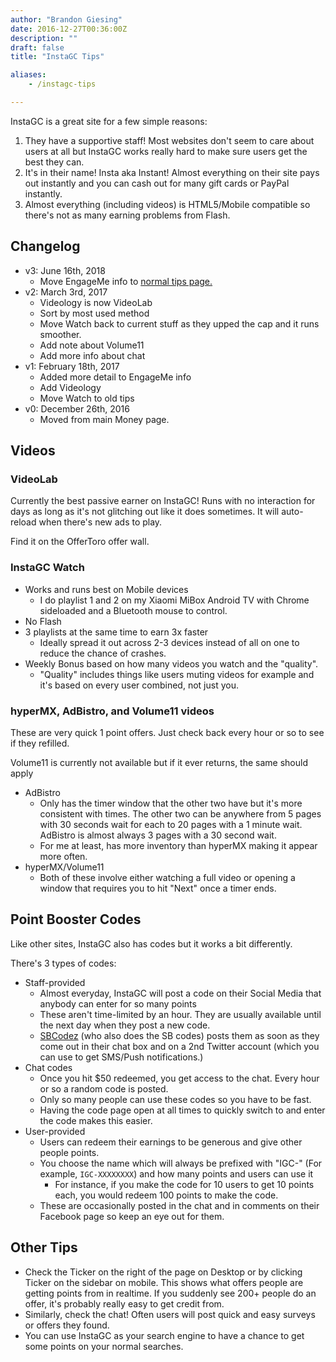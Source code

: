 ```yaml
---
author: "Brandon Giesing"
date: 2016-12-27T00:36:00Z
description: ""
draft: false
title: "InstaGC Tips"

aliases:
    - /instagc-tips

---
```


InstaGC is a great site for a few simple reasons:

1. They have a supportive staff! Most websites don't seem to care about users at
   all but InstaGC works really hard to make sure users get the best they can.
2. It's in their name! Insta aka Instant! Almost everything on their site pays
   out instantly and you can cash out for many gift cards or PayPal instantly.
3. Almost everything (including videos) is HTML5/Mobile compatible so there's
   not as many earning problems from Flash.

## Changelog

- v3: June 16th, 2018
  - Move EngageMe info to [normal tips page.](/tips)
- v2: March 3rd, 2017
  - Videology is now VideoLab
  - Sort by most used method
  - Move Watch back to current stuff as they upped the cap and it runs smoother.
  - Add note about Volume11
  - Add more info about chat
- v1: February 18th, 2017
  - Added more detail to EngageMe info
  - Add Videology
  - Move Watch to old tips
- v0: December 26th, 2016
  - Moved from main Money page.

## Videos

### VideoLab

Currently the best passive earner on InstaGC! Runs with no interaction for days
as long as it's not glitching out like it does sometimes. It will auto-reload
when there's new ads to play.

Find it on the OfferToro offer wall.

### InstaGC Watch

- Works and runs best on Mobile devices
  - I do playlist 1 and 2 on my Xiaomi MiBox Android TV with Chrome sideloaded
    and a Bluetooth mouse to control.
- No Flash
- 3 playlists at the same time to earn 3x faster
  - Ideally spread it out across 2-3 devices instead of all on one to reduce the
    chance of crashes.
- Weekly Bonus based on how many videos you watch and the "quality".
  - "Quality" includes things like users muting videos for example and it's
    based on every user combined, not just you.

### hyperMX, AdBistro, and Volume11 videos

These are very quick 1 point offers. Just check back every hour or so to see if
they refilled.

Volume11 is currently not available but if it ever returns, the same should
apply

- AdBistro
  - Only has the timer window that the other two have but it's more consistent
    with times. The other two can be anywhere from 5 pages with 30 seconds wait
    for each to 20 pages with a 1 minute wait. AdBistro is almost always 3 pages
    with a 30 second wait.
  - For me at least, has more inventory than hyperMX making it appear more
    often.
- hyperMX/Volume11
  - Both of these involve either watching a full video or opening a window that
    requires you to hit "Next" once a timer ends.

## Point Booster Codes

Like other sites, InstaGC also has codes but it works a bit differently.

There's 3 types of codes:

- Staff-provided
  - Almost everyday, InstaGC will post a code on their Social Media that anybody
    can enter for so many points
  - These aren't time-limited by an hour. They are usually available until the
    next day when they post a new code.
  - [SBCodez](https://sbcodez.com) (who also does the SB codes) posts them as
    soon as they come out in their chat box and on a 2nd Twitter account (which
    you can use to get SMS/Push notifications.)
- Chat codes
  - Once you hit $50 redeemed, you get access to the chat. Every hour or so a
    random code is posted.
  - Only so many people can use these codes so you have to be fast.
  - Having the code page open at all times to quickly switch to and enter the
    code makes this easier.
- User-provided
  - Users can redeem their earnings to be generous and give other people points.
  - You choose the name which will always be prefixed with "IGC-" (For example,
    `IGC-XXXXXXXX`) and how many points and users can use it
    - For instance, if you make the code for 10 users to get 10 points each, you
      would redeem 100 points to make the code.
  - These are occasionally posted in the chat and in comments on their Facebook
    page so keep an eye out for them.

## Other Tips

- Check the Ticker on the right of the page on Desktop or by clicking Ticker on
  the sidebar on mobile. This shows what offers people are getting points from
  in realtime. If you suddenly see 200+ people do an offer, it's probably really
  easy to get credit from.
- Similarly, check the chat! Often users will post quick and easy surveys or
  offers they found.
- You can use InstaGC as your search engine to have a chance to get some points
  on your normal searches.
